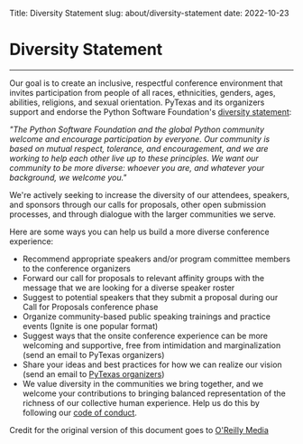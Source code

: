 Title: Diversity Statement
slug: about/diversity-statement
date: 2022-10-23


# Diversity Statement
---

Our goal is to create an inclusive, respectful conference environment that
invites participation from people of all races, ethnicities, genders, ages,
abilities, religions, and sexual orientation. PyTexas and its organizers
support and endorse the Python Software Foundation's
[diversity statement](http://www.python.org/psf/diversity/):

*"The Python Software Foundation and the global Python community welcome and
encourage participation by everyone. Our community is based on mutual respect,
tolerance, and encouragement, and we are working to help each other live up to
these principles. We want our community to be more diverse: whoever you are,
and whatever your background, we welcome you."*

We're actively seeking to increase the diversity of our attendees, speakers,
and sponsors through our calls for proposals, other open submission processes,
and through dialogue with the larger communities we serve.

Here are some ways you can help us build a more diverse conference experience:

- Recommend appropriate speakers and/or program committee members to the
    conference organizers
- Forward our call for proposals to relevant affinity groups with the message
    that we are looking for a diverse speaker roster
- Suggest to potential speakers that they submit a proposal during our
    Call for Proposals conference phase
- Organize community-based public speaking trainings and practice events
    (Ignite is one popular format)
- Suggest ways that the onsite conference experience can be more welcoming and
    supportive, free from intimidation and marginalization
    (send an email to PyTexas organizers)
- Share your ideas and best practices for how we can realize our vision
    (send an email to [PyTexas organizers](mailto:conference@pytexas.org))
- We value diversity in the communities we bring together, and we welcome your
    contributions to bringing balanced representation of the richness of our
    collective human experience. Help us do this by following our
    [code of conduct](/about/code-of-conduct).

Credit for the original version of this document goes to
[O'Reilly Media](http://assets.en.oreilly.com/1/eventprovider/1/ConfDiversity.pdf)
